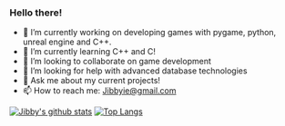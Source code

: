 ### Hello there!

- 🔭 I’m currently working on developing games with pygame, python, unreal engine and C++.
- 🌱 I’m currently learning C++ and C!
- 👯 I’m looking to collaborate on game development
- 🤔 I’m looking for help with advanced database technologies 
- 💬 Ask me about my current projects!
- 📫 How to reach me: Jibbyie@gmail.com

[![Jibby's github stats](https://github-readme-stats.vercel.app/api?username=Jibbyie&show_icons=true&theme=radical)](https://github.com/Jibbyie/github-readme-stats)
[![Top Langs](https://github-readme-stats.vercel.app/api/top-langs/?username=Jibbyie&layout=compact&show_icons=true&theme=radical)](https://github.com/Jibbyie/github-readme-stats)
